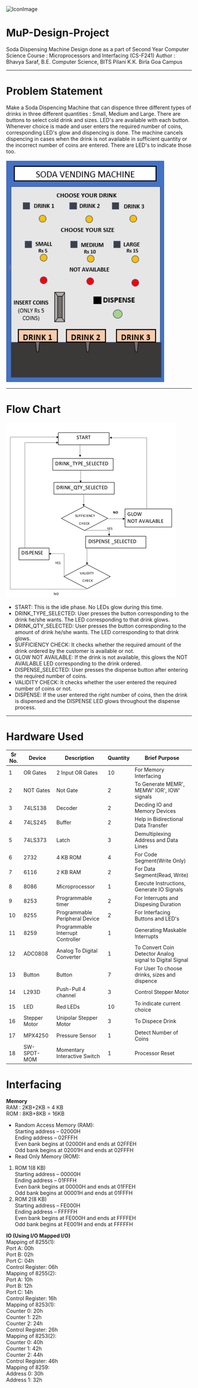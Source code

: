 ![IconImage](https://cdn6.aptoide.com/imgs/e/3/5/e35291e56c21fd9c639cfcccaa86de35_icon.png?w=256)

# MuP-Design-Project
Soda Dispensing Machine Design done as a part of Second Year Computer Science Course : Microprocessors and Interfacing (CS-F241)
Author : Bhavya Saraf, B.E. Computer Science, BITS Pilani K.K. Birla Goa Campus

***
# Problem Statement
Make a Soda Dispencing Machine that can dispence three different types of drinks in three different quantities : Small, Medium and Large. There are buttons to select cold drink and sizes. LED's are available with each button. Whenever choice is made and user enters the required number of coins, corresponding LED's glow and dispencing is done. The machine cancels dispencing in cases when the drink is not available in sufficient quantity or the incorrect number of coins are entered. There are LED's to indicate those too. <br><br>
![MachineImage](https://github.com/0110G/MuP-Design-Project/blob/master/Ima/Mup1.png)

***
# Flow Chart
![FlowChart](https://github.com/0110G/MuP-Design-Project/blob/master/Ima/Screenshot%20from%202019-05-31%2008-21-39.png)

* START: This is the idle phase. No LEDs glow during this time.
* DRINK_TYPE_SELECTED: User presses the button corresponding to the drink he/she
wants. The LED corresponding to that drink glows.
* DRINK_QTY_SELECTED: User presses the button corresponding to the amount of
drink he/she wants. The LED corresponding to that drink glows.
* SUFFICIENCY CHECK: It checks whether the required amount of the drink ordered
by the customer is available or not.
* GLOW NOT AVAILABLE: If the drink is not available, this glows the NOT AVAILABLE
LED corresponding to the drink ordered.
* DISPENSE_SELECTED: User presses the dispense button after entering the required
number of coins.
* VALIDITY CHECK: It checks whether the user entered the required number of coins
or not.
* DISPENSE: If the user entered the right number of coins, then the drink is dispensed
and the DISPENSE LED glows throughout the dispense process.

***
# Hardware Used
Sr No. | Device | Description | Quantity | Brief Purpose
-------|--------|--------- | ------------| -------------
1 | OR Gates | 2 Input OR Gates | 10 | For Memory Interfacing
2 | NOT Gates | Not Gate | 2 | To Generate MEMR', MEMW' IOR', IOW' signals
3 | 74LS138 | Decoder | 2 | Decding IO and Memory Devices
4 | 74LS245 | Buffer | 2 | Help in Bidirectional Data Transfer
5 | 74LS373 | Latch | 3 | Demultiplexing Address and Data Lines
6 | 2732 | 4 KB ROM | 4 | For Code Segment(Write Only)
7 | 6116 | 2 KB RAM | 2 | For Data Segment(Read, Write)
8 | 8086 | Microprocessor | 1 | Execute Instructions, Generate IO Signals
9 | 8253 | Programmable timer | 2 | For Interrupts and Dispesing Duration
10 | 8255 | Programmable Peripheral Device | 2 | For Interfacing Buttons and LED's
11 | 8259 | Programmable Interrupt Controller | 1 | Generating Maskable Interrupts
12 | ADC0808 | Analog To Digital Converter | 1 | To Convert Coin Detector Analog signal to Digital Signal
13 | Button | Button | 7 | For User To choose drinks, sizes and dispence
14 | L293D | Push-Pull 4 channel | 3 | Control Stepper Motor
15 | LED | Red LEDs | 10 | To indicate current choice
16 | Stepper Motor | Unipolar Stepper Motor | 3 | To Dispece Drink
17 | MPX4250 | Pressure Sensor | 1 | Detect Number of Coins 
18 | SW-SPDT-MOM | Momentary Interactive Switch | 1 | Processor Reset

# Interfacing 

**Memory**<br>
RAM : 2KB+2KB = 4 KB<br>
ROM : 8KB+8KB = 16KB<br>
* Random Access Memory (RAM):<br>
Starting address – 02000H<br>
Ending address – 02FFFH<br>
Even bank begins at 02000H and ends at 02FFEH<br>
Odd bank begins at 02001H and ends at 02FFFH<br>
* Read Only Memory (ROM):<br>
1. ROM 1(8 KB)<br>
Starting address – 00000H<br>
Ending address – 01FFFH<br>
Even bank begins at 00000H and ends at 01FFEH<br>
Odd bank begins at 00001H and ends at 01FFFH<br>
2. ROM 2(8 KB)<br>
Starting address – FE000H<br>
Ending address – FFFFFH<br>
Even bank begins at FE000H and ends at FFFFEH<br>
Odd bank begins at FE001H and ends at FFFFFH<br>

**IO (Using I/O Mapped I/O)**<br>
Mapping of 8255(1):<br>
Port A: 00h<br>
Port B: 02h<br>
Port C: 04h<br>
Control Register: 06h<br>
Mapping of 8255(2):<br>
Port A: 10h<br>
Port B: 12h<br>
Port C: 14h<br>
Control Register: 16h<br>
Mapping of 8253(1):<br>
Counter 0: 20h<br>
Counter 1: 22h<br>
Counter 2: 24h<br>
Control Register: 26h<br>
Mapping of 8253(2):<br>
Counter 0: 40h<br>
Counter 1: 42h<br>
Counter 2: 44h<br>
Control Register: 46h<br>
Mapping of 8259:<br>
Address 0: 30h<br>
Address 1: 32h<br>
